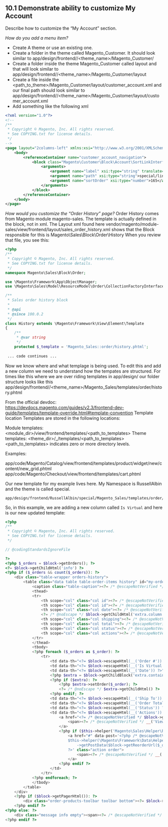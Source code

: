 ## 10.1 Demonstrate ability to customize My Account

Describe how to customize the “My Account” section. 

*How do you add a menu item?*
- Create A theme or use an existing one. 
- Create a folder in the theme called Magento_Customer.  It should look similar to app/design/frontend/<Namespace>/<theme_name>/Magento_Customer/
- Create a folder inside the theme Magento_Customer called layout and that will look similar to app/design/frontend/<Namespace>/<theme_name>/Magento_Customer/layout
- Create a file inside the <path_to_theme>/Magento_Customer/layout/customer_account.xml and our final path should look similar to app/design/frontend/<Namespace>/<theme_name>/Magento_Customer/layout/customer_account.xml
- Add something like the following xml
```xml
<?xml version="1.0"?>
<!--
/**
 * Copyright © Magento, Inc. All rights reserved.
 * See COPYING.txt for license details.
 */
-->
<page layout="2columns-left" xmlns:xsi="http://www.w3.org/2001/XMLSchema-instance" xsi:noNamespaceSchemaLocation="urn:magento:framework:View/Layout/etc/page_configuration.xsd">
    <body>
        <referenceContainer name="customer_account_navigation">
            <block class="Magento\Customer\Block\Account\SortLinkInterface" name="customer-account-navigation-address-link">
                <arguments>
                    <argument name="label" xsi:type="string" translate="true">Russell Special</argument>
                    <argument name="path" xsi:type="string">special/link</argument>
                    <argument name="sortOrder" xsi:type="number">165</argument>
                </arguments>
            </block>
        </referenceContainer>
    </body>
</page>
```

*How would you customize the “Order History” page?*
Order History comes from Magento module magento-sales.  The template is actually defined in the block, not in xml.
The Layout xml found here vendor/magento/module-sales/view/frontend/layout/sales_order_history.xml shows that the Block responsible for this is Magento\Sales\Block\Order\History
When you review that file, you see this:
```php
<?php
/**
 * Copyright © Magento, Inc. All rights reserved.
 * See COPYING.txt for license details.
 */
namespace Magento\Sales\Block\Order;

use \Magento\Framework\App\ObjectManager;
use \Magento\Sales\Model\ResourceModel\Order\CollectionFactoryInterface;

/**
 * Sales order history block
 *
 * @api
 * @since 100.0.2
 */
class History extends \Magento\Framework\View\Element\Template
{
    /**
     * @var string
     */
    protected $_template = 'Magento_Sales::order/history.phtml';
    
 ... code continues ...

```
Now we know where and what templage is being used. To edit this and add a new column we need to understand how the tempates are structured.
For times like this where we are over riding templates in app/design/ our folder structure looks like this
app/design/frontend/<namespace>/<theme_name>/Magento_Sales/templates/order/history.phtml

From the official devdoc: https://devdocs.magento.com/guides/v2.3/frontend-dev-guide/templates/template-override.html#template-convention
Template location
Templates are stored in the following locations:

Module templates: <module_dir>/view/frontend/templates/<path_to_templates>
Theme templates: <theme_dir>/<Namespace>_<Module>/templates/<path_to_templates>
<path_to_templates> indicates zero or more directory levels.

Examples:

app/code/Magento/Catalog/view/frontend/templates/product/widget/new/content/new_grid.phtml
app/code/Magento/Checkout/view/frontend/templates/cart.phtml


Our new template for my example lives here.  My Namespace is RussellAlbin and the theme is called special.

    app/design/frontend/RussellAlbin/special/Magento_Sales/templates/order/history.phtml

So, in this example, we are adding a new column called `Is Virtual` and here is our new updated template:

```php
<?php
/**
 * Copyright © Magento, Inc. All rights reserved.
 * See COPYING.txt for license details.
 */

// @codingStandardsIgnoreFile

?>
<?php $_orders = $block->getOrders(); ?>
<?= $block->getChildHtml('info') ?>
<?php if ($_orders && count($_orders)): ?>
    <div class="table-wrapper orders-history">
        <table class="data table table-order-items history" id="my-orders-table">
            <caption class="table-caption"><?= /* @escapeNotVerified */ __('Orders') ?></caption>
            <thead>
            <tr>
                <th scope="col" class="col id"><?= /* @escapeNotVerified */ __('Order #') ?></th>
                <th scope="col" class="col id"><?= /* @escapeNotVerified */ __('Is Virtual') ?></th>
                <th scope="col" class="col date"><?= /* @escapeNotVerified */ __('Date') ?></th>
                <?= /* @noEscape */ $block->getChildHtml('extra.column.header') ?>
                <th scope="col" class="col shipping"><?= /* @escapeNotVerified */ __('Ship To') ?></th>
                <th scope="col" class="col total"><?= /* @escapeNotVerified */ __('Order Total') ?></th>
                <th scope="col" class="col status"><?= /* @escapeNotVerified */ __('Status') ?></th>
                <th scope="col" class="col actions"><?= /* @escapeNotVerified */ __('Action') ?></th>
            </tr>
            </thead>
            <tbody>
            <?php foreach ($_orders as $_order): ?>
                <tr>
                    <td data-th="<?= $block->escapeHtml(__('Order #')) ?>" class="col id"><?= /* @escapeNotVerified */ $_order->getRealOrderId() ?></td>
                    <td data-th="<?= $block->escapeHtml(__('Is Virtual')) ?>" class="col id"><?= /* @escapeNotVerified */ $_order->getIsVirtual()?"Yes":"No" ?></td>
                    <td data-th="<?= $block->escapeHtml(__('Date')) ?>" class="col date"><?= /* @escapeNotVerified */ $block->formatDate($_order->getCreatedAt()) ?></td>
                    <?php $extra = $block->getChildBlock('extra.container'); ?>
                    <?php if ($extra): ?>
                        <?php $extra->setOrder($_order); ?>
                        <?= /* @noEscape */ $extra->getChildHtml() ?>
                    <?php endif; ?>
                    <td data-th="<?= $block->escapeHtml(__('Ship To')) ?>" class="col shipping"><?= $_order->getShippingAddress() ? $block->escapeHtml($_order->getShippingAddress()->getName()) : '&nbsp;' ?></td>
                    <td data-th="<?= $block->escapeHtml(__('Order Total')) ?>" class="col total"><?= /* @escapeNotVerified */ $_order->formatPrice($_order->getGrandTotal()) ?></td>
                    <td data-th="<?= $block->escapeHtml(__('Status')) ?>" class="col status"><?= /* @escapeNotVerified */ $_order->getStatusLabel() ?></td>
                    <td data-th="<?= $block->escapeHtml(__('Actions')) ?>" class="col actions">
                        <a href="<?= /* @escapeNotVerified */ $block->getViewUrl($_order) ?>" class="action view">
                            <span><?= /* @escapeNotVerified */ __('View Order') ?></span>
                        </a>
                        <?php if ($this->helper('Magento\Sales\Helper\Reorder')->canReorder($_order->getEntityId())) : ?>
                            <a href="#" data-post='<?php /* @escapeNotVerified */ echo
                            $this->helper(\Magento\Framework\Data\Helper\PostHelper::class)
                                ->getPostData($block->getReorderUrl($_order))
                            ?>' class="action order">
                                <span><?= /* @escapeNotVerified */ __('Reorder') ?></span>
                            </a>
                        <?php endif ?>
                    </td>
                </tr>
            <?php endforeach; ?>
            </tbody>
        </table>
    </div>
    <?php if ($block->getPagerHtml()): ?>
        <div class="order-products-toolbar toolbar bottom"><?= $block->getPagerHtml() ?></div>
    <?php endif ?>
<?php else: ?>
    <div class="message info empty"><span><?= /* @escapeNotVerified */ __('You have placed no orders.') ?></span></div>
<?php endif ?>

```
